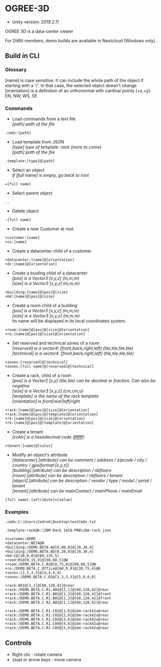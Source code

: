 # OGREE-3D

- Unity version: *2019.2.11*

OGREE 3D is a data-center viewer

For DitRit members, demo builds are available in Nextcloud (Windows only).

## Build in CLI

### Glossary  
[name] is case sensitive. It can include the whole path of the object if starting with a '/'. In that case, the selected object doesn't change  
[orientation] is a definition of an orthonormal with cardinal points (+x,+y): EN, NW, WS, SE  

### Commands  
- Load commands from a text file  
*[path] path of the file*  
```
.cmds:[path]  
```

- Load template from JSON  
*[type] type of template: rack (more to come)  
[path] path of the file*  
```
.template:[type]@[path]
```

- Select an object  
*If [full name] is empty, go back to root*  
```
=[full name]
```

- Select parent object
```
..
```

- Delete object  
```
-[full name]  
```  

- Create a new Customer at root  
```
+customer:[name]  
+cu:[name]
```

- Create a datacenter child of a customer  
```
+datacenter:[name]@[orientation]  
+dc:[name]@[orientation]
```

- Create a buiding child of a datacenter  
*[pos] is a Vector3 [x,y,z] (m,m,m)  
[size] is a Vector3 [x,y,z] (m,m,m)*  
```
+building:[name]@[pos]@[size]  
+bd:[name]@[pos]@[size]
```

- Create a room child of a building  
*[pos] is a Vector3 [x,y,z] (m,m,m)  
[size] is a Vector3 [x,y,z] (m,m,m)*  
Its name will be displayed in its local coordinates system.  
```
+room:[name]@[pos]@[size]@[orientation]  
+ro:[name]@[pos]@[size]@[orientation]
```

- Set reserved and technical zones of a room  
*[reserved] is a vector4: [front,back,right,left] (tile,tile,tile,tile)  
[technical] is a vector4: [front,back,right,left] (tile,tile,tile,tile)*  
```
+zones:[reserved]@[technical]  
+zones:[full name]@[reserved]@[technical]
```

- Create a rack, child of a room  
*[pos] is a Vector2 [x,y] (tile,tile) can be decimal or fraction. Can also be negative  
[size] is a Vector3 [x,y,z] (cm,cm,u)  
[template] is the name of the rack template  
[orientation] is front|rear|left|right*  
```
+rack:[name]@[pos]@[size]@[orientation]  
+rack:[name]@[pos]@[template]@[orientation]  
+rk:[name]@[pos]@[size]@[orientation]  
+rk:[name]@[pos]@[template]@[orientation]
```  

- Create a tenant  
*[color] is a hexadecimal code (ffffff)*  
```
+tenant:[name]@[color]
```  

- Modify an object's attribute  
*[datacenter].[attribute] can be comment / address / zipcode / city / country / gps(format:[x,y,z])  
[building].[attribute] can be description / nbfloors  
[room].[attribute] can be description / nbfloors / tenant  
[object].[attribute] can be description / vendor / type / model / serial / tenant  
[tenant].[attribute] can be mainContact / mainPhone / mainEmail*  
```  
[full name].[attribute]=[value]
```  

### Examples
```
.cmds:C:\Users\Cedrok\Desktop\testCmds.txt

.template:rack@K:\IBM Rack 1410-PRB\ibm-rack.json

+customer:DEMO
+datacenter:BETA@N
+building:/DEMO.BETA.A@[0,80,0]@[20,30,4]
+building:/DEMO.BETA.B@[0,20,0]@[20,30,4]
+bd:C@[30,0,0]@[60,135,5]
+room:R1@[0,15,0]@[60,60,5]@W
+room:/DEMO.BETA.C.R2@[0,75,0]@[60,60,5]@W
+ro:/DEMO.BETA.C.Office@[60,0,0]@[20,75,4]@N
+zones:[2,1,3,3]@[4,4,4,4]
+zones:/DEMO.BETA.C.R2@[3,3,3,3]@[5,0,0,0]

+rack:A01@[1,1]@[60,120,42]@rear
+rack:/DEMO.BETA.C.R1.A02@[2,1]@[60,120,42]@rear
+rack:/DEMO.BETA.C.R1.B01@[1,3]@[60,120,42]@front
+rack:/DEMO.BETA.C.R1.B02@[2,3]@[60,120,42]@front
+rack:/DEMO.BETA.C.R2.A01@[1,1]@[60,120,42]@rear

+rack:/DEMO.BETA.C.R1.C01@[1,6]@ibm-rack42u@rear
+rack:/DEMO.BETA.C.R1.C02@[2,6]@ibm-rack42u@rear
+rack:/DEMO.BETA.C.R1.C03@[3,6]@ibm-rack42u@rear
+rack:/DEMO.BETA.C.R1.C04@[4,6]@ibm-rack42u@rear
+rack:/DEMO.BETA.C.R1.C05@[5,6]@ibm-rack42u@rear
```

## Controls
- Right clic : rotate camera
- zsqd or arrow keys : move camera
